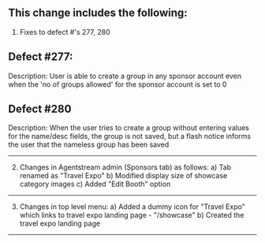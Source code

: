 This change includes the following:
----------------------------------------------------------------------------------------------------------------
1. Fixes to defect #'s 277, 280

Defect #277:
-------------
Description: User is able to create a group in any sponsor account even when the 'no of groups allowed' for the
sponsor account is set to 0

Defect #280
-------------
Description: When the user tries to create a group without entering values for the name/desc fields, the group 
is not saved, but a flash notice informs the user that the nameless group has been saved

----------------------------------------------------------------------------------------------------------------

2. Changes in Agentstream admin (Sponsors tab) as follows:
a) Tab renamed as "Travel Expo"
b) Modified display size of showcase category images
c) Added "Edit Booth" option

----------------------------------------------------------------------------------------------------------------

3. Changes in top level menu:
a) Added a dummy icon for "Travel Expo" which links to travel expo landing page - "/showcase"
b) Created the travel expo landing page

----------------------------------------------------------------------------------------------------------------
